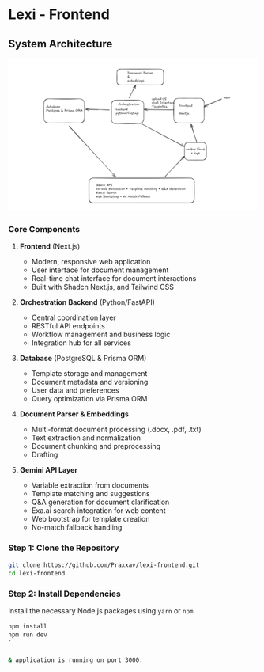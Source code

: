 # Lexi - Frontend

## System Architecture
![alt text](image-3.png)
### Core Components

1. **Frontend** (Next.js)
   - Modern, responsive web application
   - User interface for document management
   - Real-time chat interface for document interactions
   - Built with Shadcn Next.js, and Tailwind CSS

2. **Orchestration Backend** (Python/FastAPI)
   - Central coordination layer
   - RESTful API endpoints
   - Workflow management and business logic
   - Integration hub for all services

3. **Database** (PostgreSQL & Prisma ORM)
   - Template storage and management
   - Document metadata and versioning
   - User data and preferences
   - Query optimization via Prisma ORM

4. **Document Parser & Embeddings**
   - Multi-format document processing (.docx, .pdf, .txt)
   - Text extraction and normalization
   - Document chunking and preprocessing
   - Drafting 

5. **Gemini API Layer**
   - Variable extraction from documents
   - Template matching and suggestions
   - Q&A generation for document clarification
   - Exa.ai search integration for web content
   - Web bootstrap for template creation
   - No-match fallback handling

### Step 1: Clone the Repository

```bash
git clone https://github.com/Praxxav/lexi-frontend.git
cd lexi-frontend
```

### Step 2: Install Dependencies

Install the necessary Node.js packages using `yarn` or `npm`.


```bash
npm install
npm run dev
`

& application is running on port 3000.